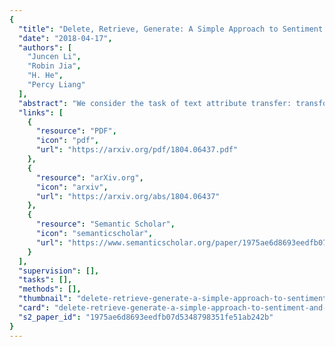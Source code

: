```yaml
---
{
  "title": "Delete, Retrieve, Generate: A Simple Approach to Sentiment and Style Transfer",
  "date": "2018-04-17",
  "authors": [
    "Juncen Li",
    "Robin Jia",
    "H. He",
    "Percy Liang"
  ],
  "abstract": "We consider the task of text attribute transfer: transforming a sentence to alter a specific attribute (e.g., sentiment) while preserving its attribute-independent content (e.g., changing \"screen is just the right size\" to \"screen is too small\"). Our training data includes only sentences labeled with their attribute (e.g., positive or negative), but not pairs of sentences that differ only in their attributes, so we must learn to disentangle attributes from attribute-independent content in an unsupervised way. Previous work using adversarial methods has struggled to produce high-quality outputs. In this paper, we propose simpler methods motivated by the observation that text attributes are often marked by distinctive phrases (e.g., \"too small\"). Our strongest method extracts content words by deleting phrases associated with the sentence's original attribute value, retrieves new phrases associated with the target attribute, and uses a neural model to fluently combine these into a final output. On human evaluation, our best method generates grammatical and appropriate responses on 22% more inputs than the best previous system, averaged over three attribute transfer datasets: altering sentiment of reviews on Yelp, altering sentiment of reviews on Amazon, and altering image captions to be more romantic or humorous.",
  "links": [
    {
      "resource": "PDF",
      "icon": "pdf",
      "url": "https://arxiv.org/pdf/1804.06437.pdf"
    },
    {
      "resource": "arXiv.org",
      "icon": "arxiv",
      "url": "https://arxiv.org/abs/1804.06437"
    },
    {
      "resource": "Semantic Scholar",
      "icon": "semanticscholar",
      "url": "https://www.semanticscholar.org/paper/1975ae6d8693eedfb07d5348798351fe51ab242b"
    }
  ],
  "supervision": [],
  "tasks": [],
  "methods": [],
  "thumbnail": "delete-retrieve-generate-a-simple-approach-to-sentiment-and-style-transfer-thumb.jpg",
  "card": "delete-retrieve-generate-a-simple-approach-to-sentiment-and-style-transfer-card.jpg",
  "s2_paper_id": "1975ae6d8693eedfb07d5348798351fe51ab242b"
}
---
```


